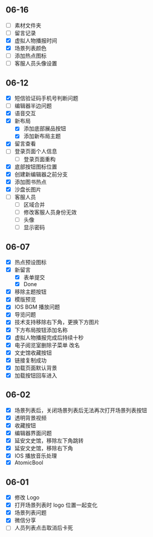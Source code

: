 ## 06-16

- [ ] 素材文件夹
- [ ] 留言记录
- [x] 虚拟人物播报时间
- [x] 场景列表颜色
- [ ] 添加热点图标
- [ ] 客服人员头像设置

## 06-12

- [x] 短信验证码手机号判断问题
- [ ] 编辑器半边问题
- [x] 语音交互
- [x] 新布局
	- [x] 添加底部展品按钮
	- [x] 添加新布局主题
- [x] 留言查看
- [ ] 登录页面个人信息
	- [ ] 登录页面重构
- [x] 底部按钮图标位置
- [x] 创建新编辑器之前分支
- [x] 添加图书热点
- [x] 沙盘长图片
- [ ] 客服人员
	- [ ] 区域合并
	- [ ] 修改客服人员身份无效
	- [ ] 头像
	- [ ] 显示密码

## 06-07

- [x] 热点预设图标
- [x] 新留言
	- [x] 表单提交
	- [x] Done
- [x] 移除主题按钮
- [x] 模版预览
- [x] IOS BGM 播放问题
- [x] 导览问题
- [x] 技术支持移除右下角，更换下方图片
- [x] 下方布局按钮添加名称
- [x] 虚拟人物播报完成后持续十秒
- [x] 电子阅览室删除子菜单 改名
- [x] 文史馆收藏按钮
- [x] 链接复制成功
- [x] 加载页面默认背景
- [x] 加载按钮回车进入

## 06-02

- [x] 场景列表后，关闭场景列表后无法再次打开场景列表按钮
- [x] 透明背景视频
- [x] 收藏按钮
- [x] 编辑器界面问题
- [x] 延安文史馆，移除左下角跳转
- [x] 延安文史馆，移除右下角
- [x] IOS 播放音乐处理
- [x] AtomicBool

## 06-01

- [x] 修改 Logo
- [x] 打开场景列表时 logo 位置一起变化
- [x] 场景列表问题
- [x] 微信分享
- [ ] 人员列表点击取消后卡死